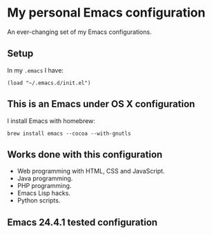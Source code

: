 # My personal Emacs configuration

An ever-changing set of my Emacs configurations.

## Setup

In my `.emacs` I have:
```elisp
(load "~/.emacs.d/init.el")
```

## This is an Emacs under OS X configuration

I install Emacs with homebrew:

`brew install emacs --cocoa --with-gnutls`

## Works done with this configuration

  * Web programming with HTML, CSS and JavaScript.
  * Java programming.
  * PHP programming.
  * Emacs Lisp hacks.
  * Python scripts.

## Emacs 24.4.1 tested configuration
